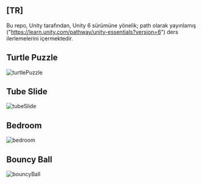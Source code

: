 ## [TR]

Bu repo, Unity tarafından, Unity 6 sürümüne yönelik; path olarak yayınlamış ("https://learn.unity.com/pathway/unity-essentials?version=6") ders ilerlemelerini içermektedir.

## Turtle Puzzle 

![turtlePuzzle](https://github.com/user-attachments/assets/d2d81cbe-b593-4103-b3d5-fe382b8b8c96)

## Tube Slide

![tubeSlide](https://github.com/user-attachments/assets/411e1ce9-6d42-4aa2-8c21-7b4dbb3e0303)

## Bedroom

![bedroom](https://github.com/user-attachments/assets/8427247a-e541-450e-9a14-227e066fbe4c)

## Bouncy Ball

![bouncyBall](https://github.com/user-attachments/assets/89a55347-4959-454b-b875-b8a142bb9b36)






